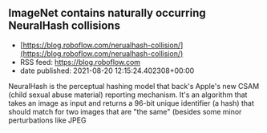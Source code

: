 ## ImageNet contains naturally occurring NeuralHash collisions
 - [https://blog.roboflow.com/nerualhash-collision/](https://blog.roboflow.com/nerualhash-collision/)
 - RSS feed: https://blog.roboflow.com
 - date published: 2021-08-20 12:15:24.402308+00:00

NeuralHash is the perceptual hashing model that back's Apple's new CSAM (child sexual abuse material) reporting mechanism. It's an algorithm that takes an image as input and returns a 96-bit unique identifier (a hash) that should match for two images that are "the same" (besides some minor perturbations like JPEG

